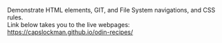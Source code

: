 Demonstrate HTML elements, GIT, and File System navigations, and CSS rules.
<br>
Link below takes you to the live webpages:
<br>
https://capslockman.github.io/odin-recipes/